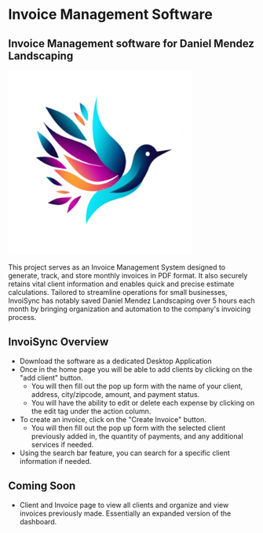 # Invoice Management Software
## Invoice Management software for Daniel Mendez Landscaping 

![InvoiSync logo](/images/invoisync.png)

This project serves as an Invoice Management System designed to generate, track, and store monthly invoices in PDF format. It also securely retains vital client information and enables quick and precise estimate calculations. Tailored to streamline operations for small businesses, InvoiSync has notably saved Daniel Mendez Landscaping over 5 hours each month by bringing organization and automation to the company's invoicing process.

## InvoiSync Overview 
- Download the software as a dedicated Desktop Application 
- Once in the home page you will be able to add clients by clicking on the "add client" button. 
  - You will then fill out the pop up form with the name of your client, address, city/zipcode, amount, and payment status. 
  - You will have the ability to edit or delete each expense by clicking on the edit tag under the action column.
- To create an invoice, click on the "Create Invoice" button. 
  - You will then fill out the pop up form with the selected client previously added in, the quantity of payments, and any additional services if needed.  
- Using the search bar feature, you can search for a specific client information if needed. 


## Coming Soon
- Client and Invoice page to view all clients and organize and view invoices previously made. Essentially an expanded version of the dashboard.


